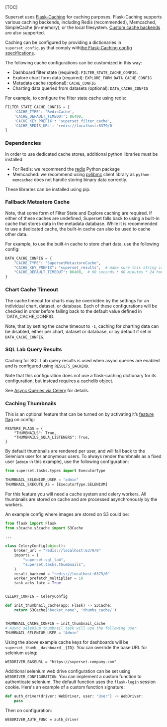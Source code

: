 [TOC]

Superset uses [Flask-Caching](https://flask-caching.readthedocs.io/) for caching purposes.
Flask-Caching supports various caching backends, including Redis (recommended), Memcached,
SimpleCache (in-memory), or the local filesystem.
[Custom cache backends](https://flask-caching.readthedocs.io/en/latest/#custom-cache-backends)
are also supported.

Caching can be configured by providing a dictionaries in
`superset_config.py` that comply with[the Flask-Caching config specifications](https://flask-caching.readthedocs.io/en/latest/#configuring-flask-caching).

The following cache configurations can be customized in this way:
- Dashboard filter state (required): `FILTER_STATE_CACHE_CONFIG`.
- Explore chart form data (required): `EXPLORE_FORM_DATA_CACHE_CONFIG`
- Metadata cache (optional): `CACHE_CONFIG`
- Charting data queried from datasets (optional): `DATA_CACHE_CONFIG`

For example, to configure the filter state cache using redis:

```python
FILTER_STATE_CACHE_CONFIG = {
    'CACHE_TYPE': 'RedisCache',
    'CACHE_DEFAULT_TIMEOUT': 86400,
    'CACHE_KEY_PREFIX': 'superset_filter_cache',
    'CACHE_REDIS_URL': 'redis://localhost:6379/0'
}
```

### Dependencies

In order to use dedicated cache stores, additional python libraries must be installed

- For Redis: we recommend the [redis](https://pypi.python.org/pypi/redis) Python package
- Memcached: we recommend using [pylibmc](https://pypi.org/project/pylibmc/) client library as
  `python-memcached` does not handle storing binary data correctly.

These libraries can be installed using pip.

### Fallback Metastore Cache

Note, that some form of Filter State and Explore caching are required. If either of these caches
are undefined, Superset falls back to using a built-in cache that stores data in the metadata
database. While it is recommended to use a dedicated cache, the built-in cache can also be used
to cache other data.

For example, to use the built-in cache to store chart data, use the following config:

```python
DATA_CACHE_CONFIG = {
    "CACHE_TYPE": "SupersetMetastoreCache",
    "CACHE_KEY_PREFIX": "superset_results",  # make sure this string is unique to avoid collisions
    "CACHE_DEFAULT_TIMEOUT": 86400,  # 60 seconds * 60 minutes * 24 hours
}
```

### Chart Cache Timeout

The cache timeout for charts may be overridden by the settings for an individual chart, dataset, or
database. Each of these configurations will be checked in order before falling back to the default
value defined in `DATA_CACHE_CONFIG.

Note, that by setting the cache timeout to `-1`, caching for charting data can be disabled, either
per chart, dataset or database, or by default if set in `DATA_CACHE_CONFIG`.

### SQL Lab Query Results

Caching for SQL Lab query results is used when async queries are enabled and is configured using
`RESULTS_BACKEND`.

Note that this configuration does not use a flask-caching dictionary for its configuration, but
instead requires a cachelib object.

See [Async Queries via Celery]($Async-Queries-Via-Celery) for details.

### Caching Thumbnails

This is an optional feature that can be turned on by activating it’s [feature flag]($Configuring-Superset#feature-flags) on config:

```
FEATURE_FLAGS = {
    "THUMBNAILS": True,
    "THUMBNAILS_SQLA_LISTENERS": True,
}
```

By default thumbnails are rendered per user, and will fall back to the Selenium user for anonymous users.
To always render thumbnails as a fixed user (`admin` in this example), use the following configuration:

```python
from superset.tasks.types import ExecutorType

THUMBNAIL_SELENIUM_USER = "admin"
THUMBNAIL_EXECUTE_AS = [ExecutorType.SELENIUM]
```


For this feature you will need a cache system and celery workers. All thumbnails are stored on cache
and are processed asynchronously by the workers.

An example config where images are stored on S3 could be:

```python
from flask import Flask
from s3cache.s3cache import S3Cache

...

class CeleryConfig(object):
    broker_url = "redis://localhost:6379/0"
    imports = (
        "superset.sql_lab",
        "superset.tasks.thumbnails",
    )
    result_backend = "redis://localhost:6379/0"
    worker_prefetch_multiplier = 10
    task_acks_late = True


CELERY_CONFIG = CeleryConfig

def init_thumbnail_cache(app: Flask) -> S3Cache:
    return S3Cache("bucket_name", 'thumbs_cache/')


THUMBNAIL_CACHE_CONFIG = init_thumbnail_cache
# Async selenium thumbnail task will use the following user
THUMBNAIL_SELENIUM_USER = "Admin"
```

Using the above example cache keys for dashboards will be `superset_thumb__dashboard__{ID}`. You can
override the base URL for selenium using:

```
WEBDRIVER_BASEURL = "https://superset.company.com"
```

Additional selenium web drive configuration can be set using `WEBDRIVER_CONFIGURATION`. You can
implement a custom function to authenticate selenium. The default function uses the `flask-login`
session cookie. Here's an example of a custom function signature:

```python
def auth_driver(driver: WebDriver, user: "User") -> WebDriver:
    pass
```

Then on configuration:

```
WEBDRIVER_AUTH_FUNC = auth_driver
```


